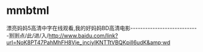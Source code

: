 # mmbtml
漂亮妈妈5高清中字在线观看,我的好妈妈BD高清电影----------------------------🈹🈹点/此/进/入/http://www.baidu.com/link?url=NoK8PT47PahMhFH8Vie_jnciyIKNTTtVBQKpill6udK&amp;wd
